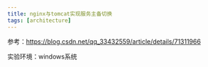 ```yaml
---
title: nginx与tomcat实现服务主备切换
tags: [architecture]
---
```


参考：https://blog.csdn.net/qq_33432559/article/details/71311966

实验环境：windows系统

